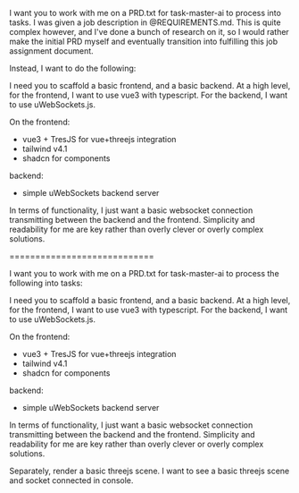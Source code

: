 I want you to work with me on a PRD.txt for task-master-ai to process into tasks. I was given a job description in @REQUIREMENTS.md. This is quite complex however, and I've done a bunch of research on it, so I would rather make the initial PRD myself and eventually transition into fulfilling this job assignment document.

Instead, I want to do the following:

I need you to scaffold a basic frontend, and a basic backend. At a high level, for the frontend, I want to use vue3 with typescript. For the backend, I want to use uWebSockets.js.

On the frontend:

- vue3 + TresJS for vue+threejs integration
- tailwind v4.1
- shadcn for components

backend:

- simple uWebSockets backend server

In terms of functionality, I just want a basic websocket connection transmitting between the backend and the frontend. Simplicity and readability for me are key rather than overly clever or overly complex solutions.

============================

I want you to work with me on a PRD.txt for task-master-ai to process the following into tasks:

I need you to scaffold a basic frontend, and a basic backend. At a high level, for the frontend, I want to use vue3 with typescript. For the backend, I want to use uWebSockets.js.

On the frontend:

- vue3 + TresJS for vue+threejs integration
- tailwind v4.1
- shadcn for components

backend:

- simple uWebSockets backend server

In terms of functionality, I just want a basic websocket connection transmitting between the backend and the frontend. Simplicity and readability for me are key rather than overly clever or overly complex solutions.

Separately, render a basic threejs scene. I want to see a basic threejs scene and socket connected in console.
